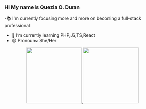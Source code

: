 ### Hi My name is Quezia O. Duran


 -📚 I'm currently focusing more and more on becoming a full-stack professional
- 🌱 I’m currently learning PHP,JS,TS,React
- 😄 Pronouns: She/Her
<div align="center">
  <a href="https://github.com/Zia3k4">
  <img height="180em" src="https://github-readme-stats.vercel.app/api?username=Zia3k4&show_icons=true&theme=tokyonight&include_all_commits=true&count_private=true"/>
  <img height="180em" src="https://github-readme-stats.vercel.app/api/top-langs/?username=Zia3k4&layout=compact&langs_count=7&theme=synthwave"/>
</div>
